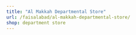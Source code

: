 ```yaml
---
title: "Al Makkah Departmental Store"
url: /faisalabad/al-makkah-departmental-store/
shop: department store
---
```

